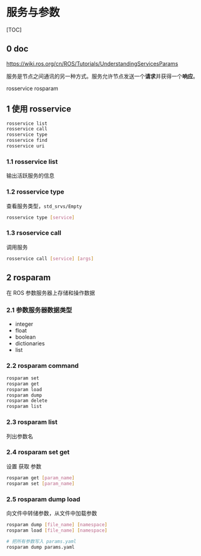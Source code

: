 # 服务与参数

[TOC]

## 0 doc

<https://wiki.ros.org/cn/ROS/Tutorials/UnderstandingServicesParams>

服务是节点之间通讯的另一种方式。服务允许节点发送一个**请求**并获得一个**响应**。

rosservice rosparam

## 1 使用 rosservice

```bash
rosservice list
rosservice call
rosservice type
rosservice find
rosservice uri
```

### 1.1 rosservice list

输出活跃服务的信息

### 1.2 rosservice type

查看服务类型，`std_srvs/Empty`

```bash
rosservice type [service]
```

### 1.3 rsoservice call

调用服务

```bash
rosservice call [service] [args]
```

## 2 rosparam

在 ROS 参数服务器上存储和操作数据

### 2.1 参数服务器数据类型

- integer
- float
- boolean
- dictionaries
- list

### 2.2 rosparam command

```bash
rosparam set
rosparam get
rosparam load
rosparam dump
rosparam delete
rosparam list
```

### 2.3 rosparam list

列出参数名

### 2.4 rosparam set get

设置 获取 参数

```bash
rosparam get [param_name]
rosparam set [param_name]
```

### 2.5 rosparam dump load

向文件中转储参数，从文件中加载参数

```bash
rosparam dump [file_name] [namespace]
rosparam load [file_name] [namespace]

# 把所有参数写入 params.yaml
rosparam dump params.yaml

```
